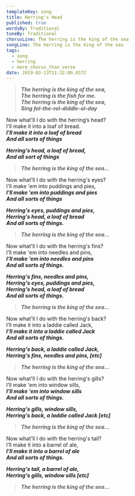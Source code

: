 ```yaml
---
templateKey: song
title: Herring's Head
published: true
wordsBy: Traditional
tuneBy: Traditional
chorusLine: The herring is the king of the sea
songLine: The herring is the king of the sea
tags:
  - song
  - herring
  - more_chorus_than_verse
date: 2019-03-13T21:32:09.837Z
---
```

>***The herring is the king of the sea,\
The herring is the fish for me.\
The herring is the king of the sea,\
Sing fol-the-rol-diddle-ol-day***

Now what'll I do with the herring’s head?\
I'll make it into a loaf of bread.\
***I'll make it into a loaf of bread***\
***And all sorts of things***

***Herring's head, a loaf of bread,\
And all sort of things***

>***The herring is the king of the sea...***

Now what'll I do with the herring's eyes?\
I'll make 'em into puddings and pies,\
***I'll make 'em into puddings and pies***\
***And all sorts of things***

***Herring's eyes, puddings and pies,\
Herring's head, a loaf of bread\
And all sorts of things.***

>***The herring is the king of the sea...***

Now what'll I do with the herring's fins?\
I’ll make 'em into needles and pins,\
***I’ll make 'em into needles and pins***\
***And all sorts of things.***

***Herring's fins, needles and pins,\
Herring's eyes, puddings and pies,\
Herring's head, a loaf of bread\
And all sorts of things.***

>***The herring is the king of the sea...***

Now what'll I do with the herring's back?\
I’ll make it into a laddie called Jack,\
***I’ll make it into a laddie called Jack***\
***And all sorts of things.***

***Herring's back, a laddie called Jack,\
Herring's fins, needles and pins, [etc]***

>***The herring is the king of the sea...***

Now what'll I do with the herring's gills?\
I’ll make 'em into window sills,\
***I’ll make 'em into window sills***\
***And all sorts of things.***

***Herring's gills, window sills,\
Herring's back, a laddie called Jack [etc]***

>***The herring is the king of the sea...***

Now what'll I do with the herring's tail?\
I’ll make it into a barrel of ale,\
***I’ll make it into a barrel of ale***\
***And all sorts of things.***

***Herring's tail, a barrel of ale,\
Herring's gills, window sills [etc]***

>***The herring is the king of the sea...***
